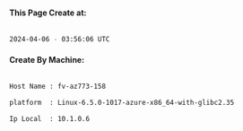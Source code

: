 
   
#### This Page Create at:

```bash

2024-04-06 - 03:56:06 UTC

```

#### Create By Machine:

```bash

Host Name : fv-az773-158

platform  : Linux-6.5.0-1017-azure-x86_64-with-glibc2.35

Ip Local  : 10.1.0.6

```

